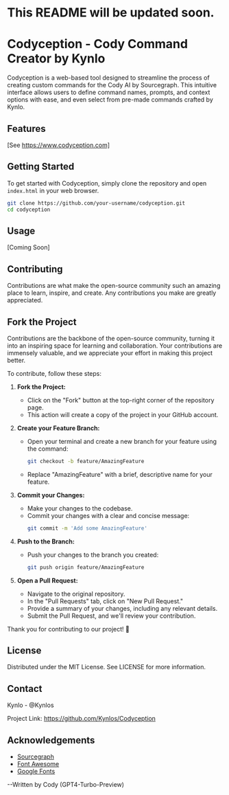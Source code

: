 
# This README will be updated soon.

# Codyception - Cody Command Creator by Kynlo

Codyception is a web-based tool designed to streamline the process of creating custom commands for the Cody AI by Sourcegraph. This intuitive interface allows users to define command names, prompts, and context options with ease, and even select from pre-made commands crafted by Kynlo.

## Features

[See https://www.codyception.com]

## Getting Started

To get started with Codyception, simply clone the repository and open `index.html` in your web browser.

```bash
git clone https://github.com/your-username/codyception.git
cd codyception
```

## Usage

[Coming Soon]

## Contributing

Contributions are what make the open-source community such an amazing place to learn, inspire, and create. Any contributions you make are greatly appreciated.

## Fork the Project

Contributions are the backbone of the open-source community, turning it into an inspiring space for learning and collaboration. Your contributions are immensely valuable, and we appreciate your effort in making this project better.

To contribute, follow these steps:

1. **Fork the Project:**
   - Click on the "Fork" button at the top-right corner of the repository page.
   - This action will create a copy of the project in your GitHub account.

2. **Create your Feature Branch:**
   - Open your terminal and create a new branch for your feature using the command:
     ```bash
     git checkout -b feature/AmazingFeature
     ```
   - Replace "AmazingFeature" with a brief, descriptive name for your feature.

3. **Commit your Changes:**
   - Make your changes to the codebase.
   - Commit your changes with a clear and concise message:
     ```bash
     git commit -m 'Add some AmazingFeature'
     ```

4. **Push to the Branch:**
   - Push your changes to the branch you created:
     ```bash
     git push origin feature/AmazingFeature
     ```

5. **Open a Pull Request:**
   - Navigate to the original repository.
   - In the "Pull Requests" tab, click on "New Pull Request."
   - Provide a summary of your changes, including any relevant details.
   - Submit the Pull Request, and we'll review your contribution.

Thank you for contributing to our project! 🚀

## License
Distributed under the MIT License. See LICENSE for more information.

## Contact

Kynlo - @Kynlos

Project Link: https://github.com/Kynlos/Codyception

## Acknowledgements

- [Sourcegraph](https://www.sourcegraph.com/)
- [Font Awesome](https://fontawesome.com)
- [Google Fonts](https://fonts.google.com/)



--Written by Cody (GPT4-Turbo-Preview)
